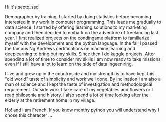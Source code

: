 Hi it's secto_ssd 

Demographer by training, I started by doing statistics before becoming interested in my work in computer programming. This leads me gradually to data science. I started by offering learning solutions to my marketing company 
and then decided to embark on the adventure of freelancing last year. I first realized projects on the condingame platform to familiarize myself with the development and the python language. In the fall I passed the famous Ng 
Andrews certifications on machine learning and deeplearning to bring out my skills. Since then I do kaggle projects. After spending a lot of time to consider my skills I am now ready to take missions even if I still have a lot 
to learn on the side of data ingeeniring.

I live and grew up in the countryside and my strength is to have kept this "old world" taste of simplicity and work well done. By inclination I am also a man of science and I kept the taste of investigation and methodological 
requirement.  Outside work I take care of my vegetables and flowers or I read philosohie and history. I also spend a lot of time looking after the elderly at the retirement home in my village.

Ho! and I am French. If you know monthy python you will understand why I chose this character ...
